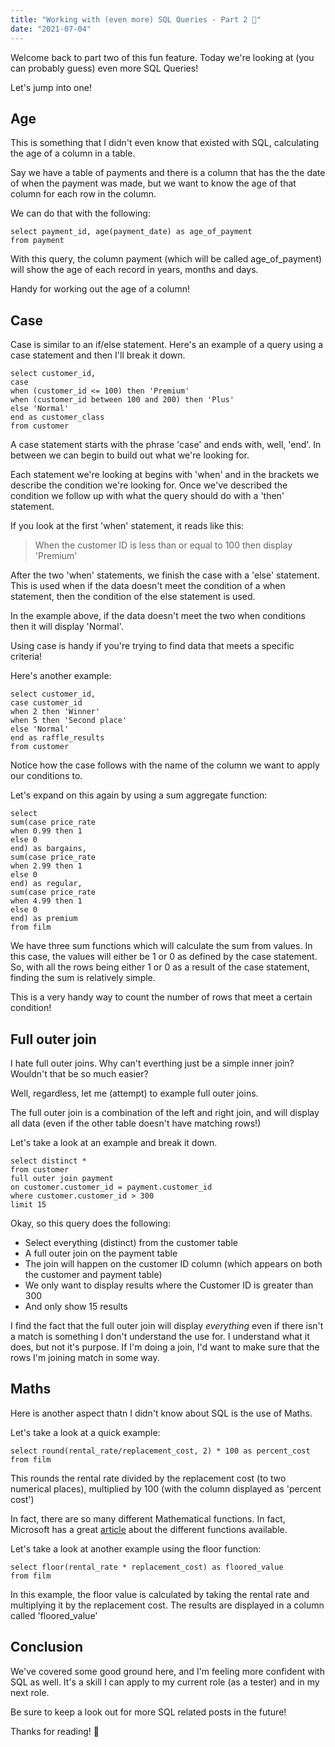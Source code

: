 ```yaml
---
title: "Working with (even more) SQL Queries - Part 2 🔎"
date: "2021-07-04"
---
```


Welcome back to part two of this fun feature. Today we're looking at (you can probably guess) even more SQL Queries!

Let's jump into one!

## Age

This is something that I didn't even know that existed with SQL, calculating the age of a column in a table.

Say we have a table of payments and there is a column that has the the date of when the payment was made, but we want to know the age of that column for each row in the column.

We can do that with the following:

```
select payment_id, age(payment_date) as age_of_payment
from payment
```

With this query, the column payment (which will be called age_of_payment) will show the age of each record in years, months and days.

Handy for working out the age of a column!

## Case

Case is similar to an if/else statement. Here's an example of a query using a case statement and then I'll break it down.

```
select customer_id,
case
when (customer_id <= 100) then 'Premium'
when (customer_id between 100 and 200) then 'Plus'
else 'Normal'
end as customer_class
from customer
```

A case statement starts with the phrase 'case' and ends with, well, 'end'. In between we can begin to build out what we're looking for.

Each statement we're looking at begins with 'when' and in the brackets we describe the condition we're looking for. Once we've described the condition we follow up with what the query should do with a 'then' statement.

If you look at the first 'when' statement, it reads like this:

<blockquote>
When the customer ID is less than or equal to 100 then display 'Premium'
</blockquote>

After the two 'when' statements, we finish the case with a 'else' statement. This is used when if the data doesn't meet the condition of a when statement, then the condition of the else statement is used.

In the example above, if the data doesn't meet the two when conditions then it will display 'Normal'.

Using case is handy if you're trying to find data that meets a specific criteria!

Here's another example:

```
select customer_id,
case customer_id
when 2 then 'Winner'
when 5 then 'Second place'
else 'Normal'
end as raffle_results
from customer
```

Notice how the case follows with the name of the column we want to apply our conditions to.

Let's expand on this again by using a sum aggregate function:

```
select 
sum(case price_rate
when 0.99 then 1
else 0
end) as bargains,
sum(case price_rate
when 2.99 then 1
else 0
end) as regular,
sum(case price_rate
when 4.99 then 1
else 0
end) as premium
from film
```

We have three sum functions which will calculate the sum from values. In this case, the values will either be 1 or 0 as defined by the case statement. So, with all the rows being either 1 or 0 as a result of the case statement, finding the sum is relatively simple.

This is a very handy way to count the number of rows that meet a certain condition!

## Full outer join

I hate full outer joins. Why can't everthing just be a simple inner join? Wouldn't that be so much easier?

Well, regardless, let me (attempt) to example full outer joins.

The full outer join is a combination of the left and right join, and will display all data (even if the other table doesn't have matching rows!)

Let's take a look at an example and break it down.

```
select distinct *
from customer
full outer join payment
on customer.customer_id = payment.customer_id
where customer.customer_id > 300
limit 15
```

Okay, so this query does the following:

- Select everything (distinct) from the customer table
- A full outer join on the payment table
- The join will happen on the customer ID column (which appears on both the customer and payment table)
- We only want to display results where the Customer ID is greater than 300
- And only show 15 results

I find the fact that the full outer join will display _everything_ even if there isn't a match is something I don't understand the use for. I understand what it does, but not it's purpose. If I'm doing a join, I'd want to make sure that the rows I'm joining match in some way.


## Maths

Here is another aspect thatn I didn't know about SQL is the use of Maths.

Let's take a look at a quick example:

```
select round(rental_rate/replacement_cost, 2) * 100 as percent_cost
from film
```

This rounds the rental rate divided by the replacement cost (to two numerical places), multiplied by 100 (with the column displayed as 'percent cost')

In fact, there are so many different Mathematical functions. In fact, Microsoft has a great [article](https://docs.microsoft.com/en-us/sql/t-sql/functions/mathematical-functions-transact-sql?view=sql-server-ver15) about the different functions available.

Let's take a look at another example using the floor function:

```
select floor(rental_rate * replacement_cost) as floored_value
from film
```

In this example, the floor value is calculated by taking the rental rate and multiplying it by the replacement cost. The results are displayed in a column called 'floored_value'

## Conclusion

We've covered some good ground here, and I'm feeling more confident with SQL as well. It's a skill I can apply to my current role (as a tester) and in my next role.

Be sure to keep a look out for more SQL related posts in the future!

Thanks for reading! 👏
